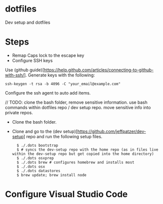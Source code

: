 # dotfiles
Dev setup and dotfiles 

# Steps

- Remap Caps lock to the escape key
- Configure SSH keys

Use (github guide)[https://help.github.com/articles/connecting-to-github-with-ssh/]. Generate keys with the following: 

    ssh-keygen -t rsa -b 4096 -C "your_email@example.com"
    
Configure the ssh agent to auto add items. 

// TODO: clone the bash folder, remove sensitive information. use bash commands within dotfiles repo / dev setup repo. move sensitive info into private repos. 
- Clone the bash folder. 
- Clone and go to the (dev setup)[https://github.com/jeffpatzer/dev-setup] repo and run the following setup files. 

        $ ./.dots bootstrap 
        $ # syncs the dev-setup repo with the home repo (as in files live within the dev-setup repo but get copied into the home directory)
        $ ./.dots osxprep
        $ ./.dots brew # configures homebrew and installs most 
        $ ./.dots osx
        $ ./.dots datastores
        $ brew update; brew install node

# Configure Visual Studio Code
